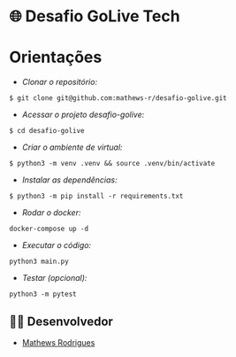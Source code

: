 
# :globe_with_meridians: Desafio GoLive Tech

# Orientações

- *Clonar o repositório:*

```
$ git clone git@github.com:mathews-r/desafio-golive.git
```

- *Acessar o projeto desafio-golive:*

```
$ cd desafio-golive
```
- *Criar o ambiente de virtual:*

```
$ python3 -m venv .venv && source .venv/bin/activate
```

- *Instalar as dependências:*

```
$ python3 -m pip install -r requirements.txt
```

- *Rodar o docker:*
```
docker-compose up -d

```

- *Executar o código:*
```
python3 main.py

```

- *Testar (opcional):*
```
python3 -m pytest

```

## 👨‍💻 Desenvolvedor

- [Mathews Rodrigues](https://www.linkedin.com/in/mathewsrodrigues/)
